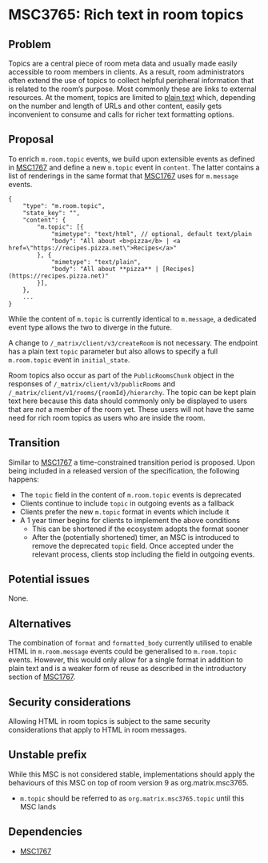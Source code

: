 # MSC3765: Rich text in room topics

## Problem

Topics are a central piece of room meta data and usually made easily
accessible to room members in clients. As a result, room administrators
often extend the use of topics to collect helpful peripheral information
that is related to the room’s purpose. Most commonly these are links to
external resources. At the moment, topics are limited to [plain text]
which, depending on the number and length of URLs and other content,
easily gets inconvenient to consume and calls for richer text formatting
options.

## Proposal

To enrich `m.room.topic` events, we build upon extensible events as
defined in [MSC1767] and define a new `m.topic` event in `content`.
The latter contains a list of renderings in the same format that
[MSC1767] uses for `m.message` events.

```json5
{
    "type": "m.room.topic",
    "state_key": "",
    "content": {
        "m.topic": [{
            "mimetype": "text/html", // optional, default text/plain
            "body": "All about <b>pizza</b> | <a href=\"https://recipes.pizza.net\">Recipes</a>"
        }, {
            "mimetype": "text/plain",
            "body": "All about **pizza** | [Recipes](https://recipes.pizza.net)"
        }],
    },
    ...
}
```

While the content of `m.topic` is currently identical to `m.message`, a
dedicated event type allows the two to diverge in the future.

A change to `/_matrix/client/v3/createRoom` is not necessary. The
endpoint has a plain text `topic` parameter but also allows to specify a
full `m.room.topic` event in `initial_state`.

Room topics also occur as part of the `PublicRoomsChunk` object in the
responses of `/_matrix/client/v3/publicRooms` and
`/_matrix/client/v1/rooms/{roomId}/hierarchy`. The topic can be kept
plain text here because this data should commonly only be displayed to
users that are *not* a member of the room yet. These users will not have
the same need for rich room topics as users who are inside the room.

## Transition

Similar to [MSC1767] a time-constrained transition period is proposed.
Upon being included in a released version of the specification, the
following happens:

-   The `topic` field in the content of `m.room.topic` events is
    deprecated
-   Clients continue to include `topic` in outgoing events as a fallback
-   Clients prefer the new `m.topic` format in events which include it
-   A 1 year timer begins for clients to implement the above conditions
    -   This can be shortened if the ecosystem adopts the format sooner
    -   After the (potentially shortened) timer, an MSC is introduced to
        remove the deprecated `topic` field. Once accepted under the
        relevant process, clients stop including the field in outgoing
        events.

## Potential issues

None.

## Alternatives

The combination of `format` and `formatted_body` currently utilised to
enable HTML in `m.room.message` events could be generalised to
`m.room.topic` events. However, this would only allow for a single
format in addition to plain text and is a weaker form of reuse as
described in the introductory section of [MSC1767].

## Security considerations

Allowing HTML in room topics is subject to the same security
considerations that apply to HTML in room messages.

## Unstable prefix

While this MSC is not considered stable, implementations should apply
the behaviours of this MSC on top of room version 9 as
org.matrix.msc3765.

-   `m.topic` should be referred to as `org.matrix.msc3765.topic` until
    this MSC lands

## Dependencies

-   [MSC1767]

  [plain text]: https://spec.matrix.org/v1.2/client-server-api/#mroomtopic
  [MSC1767]: https://github.com/matrix-org/matrix-spec-proposals/pull/1767
